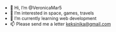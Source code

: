 - 👋 Hi, I’m @VeronicaMar5
- 👀 I’m interested in space, games, travels
- 🌱 I’m currently learning web development
- 📫 Please send me a letter keksinika@gmail.com


